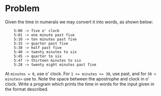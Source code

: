 # Problem

Given the time in numerals we may convert it into words, as shown below:

```text
    5:00 -> five o' clock
    5:01 -> one minute past five
    5:10 -> ten minutes past five
    5:15 -> quarter past five
    5:30 -> half past five
    5:40 -> twenty minutes to six
    5:45 -> quarter to six
    5:47 -> thirteen minutes to six
    5:28 -> twenty eight minutes past five
```

At ```minutes = 0```, use o' clock. For ```1 <= minutes <= 30```, use past, and for ```30 < minutes>``` use to. Note the space between the apostrophe and clock in o' clock. Write a program which prints the time in words for the input given in the format described.